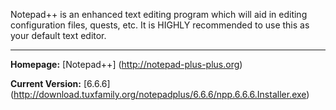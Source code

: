 Notepad++ is an enhanced text editing program which will aid in editing configuration files, quests, etc. It is HIGHLY recommended to use this as your default text editor.

***

**Homepage:** [Notepad++] (http://notepad-plus-plus.org)

**Current Version:** [6.6.6] (http://download.tuxfamily.org/notepadplus/6.6.6/npp.6.6.6.Installer.exe)
